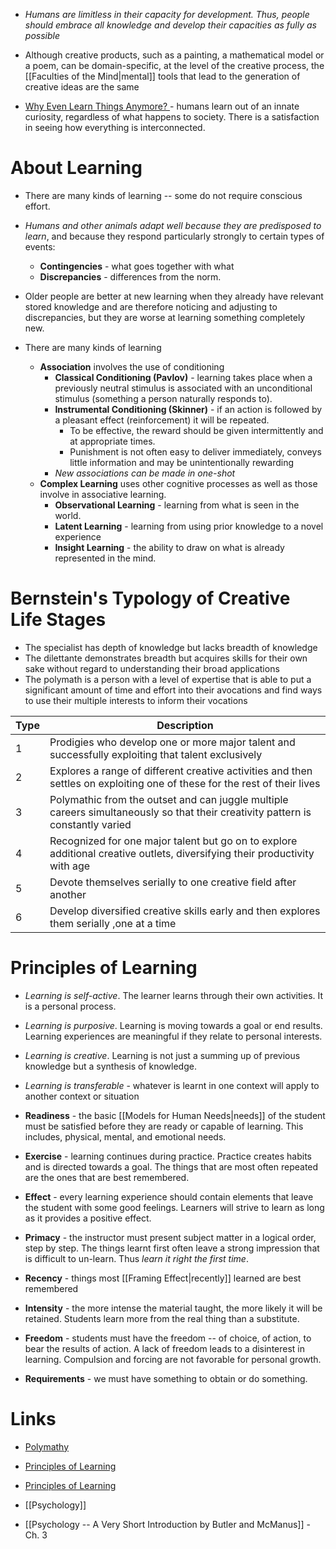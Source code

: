 * *Humans are limitless in their capacity for development. Thus, people should embrace all knowledge and develop their capacities as fully as possible*

* Although creative products, such as a painting, a mathematical model or a poem, can be domain-specific, at the level of the creative process, the [[Faculties of the Mind|mental]] tools that lead to the generation of creative ideas are the same

* [Why Even Learn Things Anymore? ](https://www.youtube.com/watch?v=qqijEATGnlA) - humans learn out of an innate curiosity, regardless of what happens to society. There is a satisfaction in seeing how everything is interconnected.

# About Learning
* There are many kinds of learning -- some do not require conscious effort. 
* *Humans and other animals adapt well because they are predisposed to learn*, and because they respond particularly strongly to certain types of events: 
	* **Contingencies** - what goes together with what
	* **Discrepancies** - differences from the norm.
* Older people are better at new learning when they already have relevant stored knowledge and are therefore noticing and adjusting to discrepancies, but they are worse at learning something completely new.

* There are many kinds of learning
	* **Association** involves the use of conditioning
		* **Classical Conditioning (Pavlov)** - learning takes place when a previously neutral stimulus is associated with an unconditional stimulus (something a person naturally responds to). 
		* **Instrumental Conditioning (Skinner)** - if an action is followed by a pleasant effect (reinforcement) it will be repeated. 
			* To be effective, the reward should be given intermittently and at appropriate times.
			* Punishment is not often easy to deliver immediately, conveys little information and may be unintentionally rewarding
		* *New associations can be made in one-shot*
	* **Complex Learning** uses other cognitive processes as well as those involve in associative learning.
		* **Observational Learning** - learning from what is seen in the world.
		* **Latent Learning** - learning from using prior knowledge to a novel experience
		* **Insight Learning** - the ability to draw on what is already represented in the mind. 


# Bernstein's Typology of Creative Life Stages 
* The specialist has depth of knowledge but lacks breadth of knowledge 
* The dilettante demonstrates breadth but acquires skills for their own sake without regard to understanding their broad applications 
* The polymath is a person with a level of expertise that is able to put a significant amount of time and effort into their avocations and find ways to use their multiple interests to inform their vocations 


| Type | Description                                                                                                                     |
| ---- | ------------------------------------------------------------------------------------------------------------------------------- |
| 1    | Prodigies who develop one or more major talent and successfully exploiting that talent exclusively                              |
| 2    | Explores a range of different creative activities and then settles on exploiting one of these for the rest of their lives       |
| 3    | Polymathic from the outset and can juggle multiple careers simultaneously so that their creativity pattern is constantly varied |
| 4    | Recognized for one major talent but go on to explore additional creative outlets, diversifying their productivity with age      |
| 5    | Devote themselves serially to one creative field after another                                                                  |
| 6    | Develop diversified creative skills early and then explores them serially ,one at a time                                        |

# Principles of Learning 
* *Learning is self-active*. The learner learns through their own activities. It is a personal process. 
* *Learning is purposive*. Learning is moving towards a goal or end results. Learning experiences are meaningful if they relate to personal interests. 
* *Learning is creative*. Learning is not just a summing up of previous knowledge but a synthesis of knowledge.
* *Learning is transferable* - whatever is learnt in one context will apply to another context or situation

* **Readiness** - the basic [[Models for Human Needs|needs]] of the student must be satisfied before they are ready or capable of learning. This includes, physical, mental, and emotional needs. 
* **Exercise** - learning continues during practice. Practice creates habits and is directed towards a goal.  The things that are most often repeated are the ones that are best remembered. 
* **Effect** - every learning experience should contain elements that leave the student with some good feelings. Learners will strive to learn as long as it provides a positive effect. 
* **Primacy** - the instructor must present subject matter in a logical order, step by step. The things learnt first often leave a strong impression that is difficult to un-learn. Thus *learn it right the first time*. 
* **Recency** - things most [[Framing Effect|recently]] learned are best remembered 
* **Intensity** - the more intense the material taught, the more likely it will be retained. Students learn more from the real thing than a substitute. 
* **Freedom** - students must have the freedom -- of choice, of action, to bear the results of action. A lack of freedom leads to a disinterest in learning. Compulsion and forcing are not favorable for  personal growth. 
* **Requirements** - we must have something to obtain or do something.

# Links
* [Polymathy](https://en.wikipedia.org/wiki/Polymath)
* [Principles of Learning](https://en.wikipedia.org/wiki/Principles_of_learning)
* [Principles of Learning](https://www.open.edu/openlearncreate/mod/oucontent/view.php?id=163&printable=1)

* [[Psychology]]
* [[Psychology -- A Very Short Introduction by Butler and McManus]] - Ch. 3